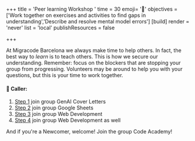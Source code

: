 +++
title = 'Peer learning Workshop '
time = 30
emoji= '🧰'
objectives =['Work together on exercises and activities to find gaps in understanding','Describe and resolve mental model errors']
[build]
  render = 'never'
  list = 'local'
  publishResources = false

+++

At Migracode Barcelona we always make time to help others. In fact, the best way to _learn_ is to teach others. This is how we secure our understanding. Remember: focus on the blockers that are stopping your group from progressing. Volunteers may be around to help you with your questions, but this is your time to work together.

#### 📢 Caller:

1. [Step 1](../steps/one) join group GenAI Cover Letters
2. [Step 2](../steps/two) join group Google Sheets
3. [Step 3](../steps/three) join group Web Development
4. [Step 4](../steps/four) join group Web Development as well

And if you're a Newcomer, welcome! Join the group Code Academy!
